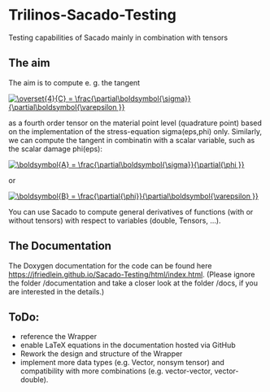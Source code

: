 # Trilinos-Sacado-Testing
Testing capabilities of Sacado mainly in combination with tensors

## The aim
The aim is to compute e. g. the tangent

<a href="https://www.codecogs.com/eqnedit.php?latex=\overset{4}{C}&space;=&space;\frac{\partial\boldsymbol{\sigma}}{\partial\boldsymbol{\varepsilon&space;}}" target="_blank"><img src="https://latex.codecogs.com/gif.latex?\overset{4}{C}&space;=&space;\frac{\partial\boldsymbol{\sigma}}{\partial\boldsymbol{\varepsilon&space;}}" title="\overset{4}{C} = \frac{\partial\boldsymbol{\sigma}}{\partial\boldsymbol{\varepsilon }}" /></a>

as a fourth order tensor on the material point level (quadrature point) based on the implementation of the stress-equation sigma(eps,phi) only. Similarly, we can compute the tangent in combinatin with a scalar variable, such as the scalar damage phi(eps):

<a href="https://www.codecogs.com/eqnedit.php?latex=\boldsymbol{A}&space;=&space;\frac{\partial\boldsymbol{\sigma}}{\partial{\phi&space;}}" target="_blank"><img src="https://latex.codecogs.com/gif.latex?\boldsymbol{A}&space;=&space;\frac{\partial\boldsymbol{\sigma}}{\partial{\phi&space;}}" title="\boldsymbol{A} = \frac{\partial\boldsymbol{\sigma}}{\partial{\phi }}" /></a>

 or 
 
 <a href="https://www.codecogs.com/eqnedit.php?latex=\boldsymbol{B}&space;=&space;\frac{\partial{\phi}}{\partial\boldsymbol{\varepsilon&space;}}" target="_blank"><img src="https://latex.codecogs.com/gif.latex?\boldsymbol{B}&space;=&space;\frac{\partial{\phi}}{\partial\boldsymbol{\varepsilon&space;}}" title="\boldsymbol{B} = \frac{\partial{\phi}}{\partial\boldsymbol{\varepsilon }}" /></a>
 
You can use Sacado to compute general derivatives of functions (with or without tensors) with respect to variables (double, Tensors, ...).

## The Documentation
The Doxygen documentation for the code can be found here https://jfriedlein.github.io/Sacado-Testing/html/index.html. (Please ignore the folder /documentation and take a closer look at the folder /docs, if you are interested in the details.)

## ToDo:
- reference the Wrapper
- enable LaTeX equations in the documentation hosted via GitHub
- Rework the design and structure of the Wrapper
- implement more data types (e.g. Vector, nonsym tensor) and compatibility with more combinations (e.g. vector-vector, vector-double).
